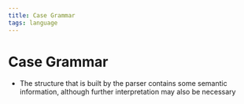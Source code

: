 ```yaml
---
title: Case Grammar
tags: language
---
```


# Case Grammar
- The structure that is built by the parser contains some semantic information, although further interpretation may also be necessary




















